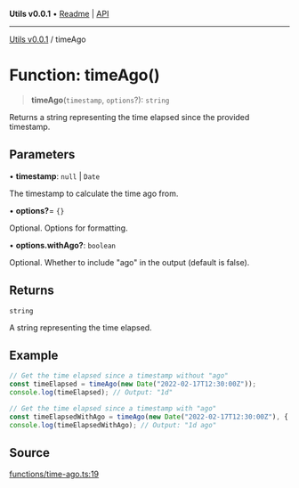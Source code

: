 **Utils v0.0.1** • [Readme](../README.md) \| [API](../globals.md)

***

[Utils v0.0.1](../README.md) / timeAgo

# Function: timeAgo()

> **timeAgo**(`timestamp`, `options`?): `string`

Returns a string representing the time elapsed since the provided timestamp.

## Parameters

• **timestamp**: `null` \| `Date`

The timestamp to calculate the time ago from.

• **options?**= `{}`

Optional. Options for formatting.

• **options\.withAgo?**: `boolean`

Optional. Whether to include "ago" in the output (default is false).

## Returns

`string`

A string representing the time elapsed.

## Example

```ts
// Get the time elapsed since a timestamp without "ago"
const timeElapsed = timeAgo(new Date("2022-02-17T12:30:00Z"));
console.log(timeElapsed); // Output: "1d"

// Get the time elapsed since a timestamp with "ago"
const timeElapsedWithAgo = timeAgo(new Date("2022-02-17T12:30:00Z"), { withAgo: true });
console.log(timeElapsedWithAgo); // Output: "1d ago"
```

## Source

[functions/time-ago.ts:19](https://github.com/bucharitesh/octopop/blob/2bf71a1/packages/utils/src/functions/time-ago.ts#L19)
